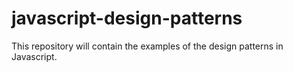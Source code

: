 # javascript-design-patterns
This repository will contain the examples of the design patterns in Javascript.
